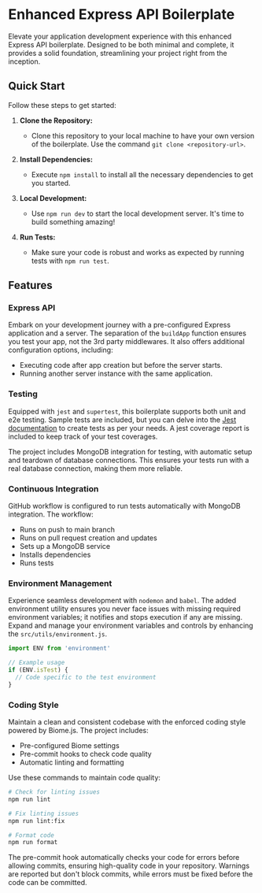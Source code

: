 # Enhanced Express API Boilerplate

Elevate your application development experience with this enhanced Express API boilerplate. Designed to be both minimal and complete, it provides a solid foundation, streamlining your project right from the inception.

## Quick Start

Follow these steps to get started:

1. **Clone the Repository:**

   - Clone this repository to your local machine to have your own version of the boilerplate. Use the command `git clone <repository-url>`.

2. **Install Dependencies:**

   - Execute `npm install` to install all the necessary dependencies to get you started.

3. **Local Development:**

   - Use `npm run dev` to start the local development server. It's time to build something amazing!

4. **Run Tests:**
   - Make sure your code is robust and works as expected by running tests with `npm run test`.

## Features

### Express API

Embark on your development journey with a pre-configured Express application and a server. The separation of the `buildApp` function ensures you test your app, not the 3rd party middlewares. It also offers additional configuration options, including:

- Executing code after app creation but before the server starts.
- Running another server instance with the same application.

### Testing

Equipped with `jest` and `supertest`, this boilerplate supports both unit and e2e testing. Sample tests are included, but you can delve into the [Jest documentation](https://jestjs.io/docs/getting-started) to create tests as per your needs. A jest coverage report is included to keep track of your test coverages.

The project includes MongoDB integration for testing, with automatic setup and teardown of database connections. This ensures your tests run with a real database connection, making them more reliable.

### Continuous Integration

GitHub workflow is configured to run tests automatically with MongoDB integration. The workflow:
- Runs on push to main branch
- Runs on pull request creation and updates
- Sets up a MongoDB service
- Installs dependencies
- Runs tests

### Environment Management

Experience seamless development with `nodemon` and `babel`. The added environment utility ensures you never face issues with missing required environment variables; it notifies and stops execution if any are missing. Expand and manage your environment variables and controls by enhancing the `src/utils/environment.js`.

```js
import ENV from 'environment'

// Example usage
if (ENV.isTest) {
  // Code specific to the test environment
}
```

### Coding Style

Maintain a clean and consistent codebase with the enforced coding style powered by Biome.js. The project includes:

- Pre-configured Biome settings
- Pre-commit hooks to check code quality
- Automatic linting and formatting

Use these commands to maintain code quality:
```bash
# Check for linting issues
npm run lint

# Fix linting issues
npm run lint:fix

# Format code
npm run format
```

The pre-commit hook automatically checks your code for errors before allowing commits, ensuring high-quality code in your repository. Warnings are reported but don't block commits, while errors must be fixed before the code can be committed.
